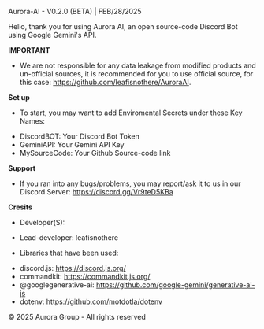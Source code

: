 Aurora-AI - V0.2.0 (BETA) | FEB/28/2025

Hello, thank you for using Aurora AI, an open source-code Discord Bot using Google Gemini's API.

**IMPORTANT**
- We are not responsible for any data leakage from modified products and un-official sources, it is recommended for you to use official source, for this case: https://github.com/leafisnothere/AuroraAI.

**Set up**
- To start, you may want to add Enviromental Secrets under these Key Names:

+ DiscordBOT: Your Discord Bot Token
+ GeminiAPI: Your Gemini API Key
+ MySourceCode: Your Github Source-code link

**Support**
- If you ran into any bugs/problems, you may report/ask it to us in our Discord Server: https://discord.gg/Vr9teD5KBa

**Cresits**
- Developer(S):
+ Lead-developer: leafisnothere

- Libraries that have been used:

+ discord.js: https://discord.js.org/
+ commandkit: https://commandkit.js.org/
+ @googlegenerative-ai: https://github.com/google-gemini/generative-ai-js
+ dotenv: https://github.com/motdotla/dotenv

© 2025 Aurora Group - All rights reserved
